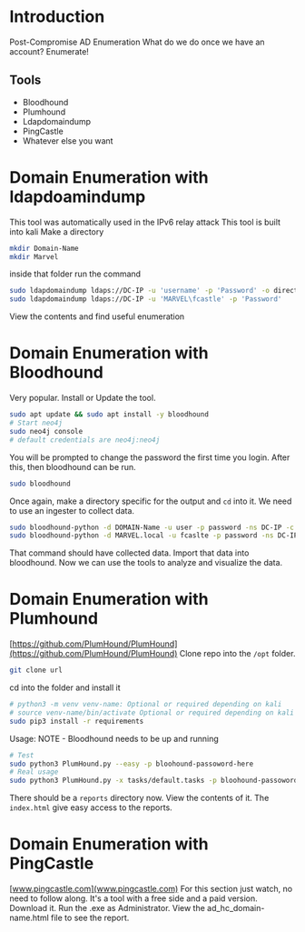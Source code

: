 # Introduction
Post-Compromise AD Enumeration
What do we do once we have an account? Enumerate!
## Tools
- Bloodhound
- Plumhound
- Ldapdomaindump
- PingCastle
- Whatever else you want
# Domain Enumeration with ldapdoamindump
This tool was automatically used in the IPv6 relay attack
This tool is built into kali
Make a directory
```bash
mkdir Domain-Name
mkdir Marvel
```
inside that folder run the command
```bash
sudo ldapdomaindump ldaps://DC-IP -u 'username' -p 'Password' -o directory-mame # -o is optional if we have done the previous step of creating a directory
sudo ldapdomaindump ldaps://DC-IP -u 'MARVEL\fcastle' -p 'Password'
```
View the contents and find useful enumeration
# Domain Enumeration with Bloodhound
Very popular.
Install or Update the tool.
```bash
sudo apt update && sudo apt install -y bloodhound
# Start neo4j
sudo neo4j console
# default credentials are neo4j:neo4j
```
You will be prompted to change the password the first time you login.
After this, then bloodhound can be run.
```bash
sudo bloodhound
```
Once again, make a directory specific for the output and `cd` into it.
We need to use an ingester to collect data.
```bash
sudo bloodhound-python -d DOMAIN-Name -u user -p password -ns DC-IP -c all
sudo bloodhound-python -d MARVEL.local -u fcaslte -p password -ns DC-IP -c all
```
That command should have collected data.
Import that data into bloodhound.
Now we can use the tools to analyze and visualize the data.
# Domain Enumeration with Plumhound
[https://github.com/PlumHound/PlumHound](https://github.com/PlumHound/PlumHound)
Clone repo into the `/opt` folder.
```bash
git clone url
```
cd into the folder and install it
```bash
# python3 -m venv venv-name: Optional or required depending on kali
# source venv-name/bin/activate Optional or required depending on kali
sudo pip3 install -r requirements
```

Usage: NOTE - Bloodhound needs to be up and running
```bash
# Test
sudo python3 PlumHound.py --easy -p bloohound-passoword-here
# Real usage
sudo python3 PlumHound.py -x tasks/default.tasks -p bloohound-passoword-here # read the documentation for other tasks and flags
```
There should be a `reports` directory now. View the contents of it.
The `index.html` give easy access to the reports.
# Domain Enumeration with PingCastle
[www.pingcastle.com](www.pingcastle.com)
For this section just watch, no need to follow along.
It's a tool with a free side and a paid version.
Download it.
Run the .exe as Administrator.
View the ad_hc_domain-name.html file to see the report.
